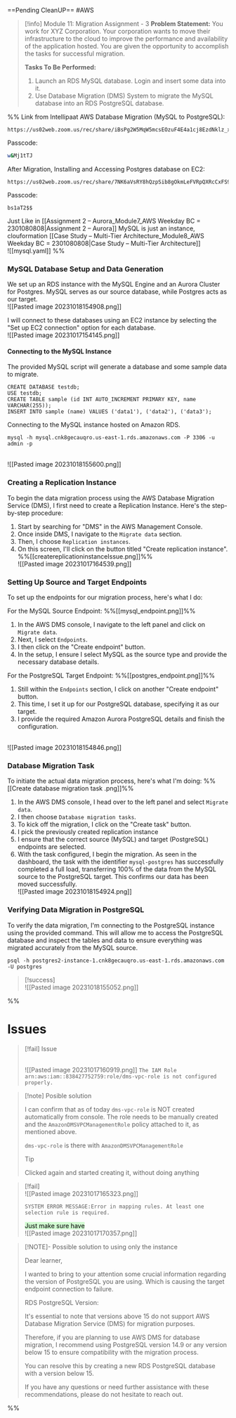 ==Pending CleanUP==
#AWS

> [!info] Module 11: Migration Assignment - 3
> **Problem Statement:**
> You work for XYZ Corporation. Your corporation wants to move their infrastructure to the cloud to improve the performance and availability of the application hosted. You are given the opportunity to accomplish the tasks for successful migration. 
> 
> **Tasks To Be Performed:**
> 1. Launch an RDS MySQL database. Login and insert some data into it. 
> 2. Use Database Migration (DMS) System to migrate the MySQL database into an RDS PostgreSQL database.


%% Link from Intellipaat
AWS Database Migration (MySQL to PostgreSQL):
```
https://us02web.zoom.us/rec/share/iBsPg2W5MqW5mcsEOzuF4E4a1cj8EzdNklz_xZoQeIzbejXT5pf3uKAmwjhfxJUX.bt5HMVQ5vsP11Zr1
```
Passcode: 
```bash
w&Mj1tTJ
```

After Migration, Installing and Accessing Postgres database on EC2:
```
https://us02web.zoom.us/rec/share/7NK6aVsRY8hQzpSib8gOkmLeFVRpQXRcCxFS91KOI5RByAPP01v7a7JiUEpwz9J8.9PQjuzzwVkhJ4XaK
```
Passcode:
```
bs1aT2$$
```

Just Like in [[Assignment 2 – Aurora_Module7_AWS Weekday BC = 2301080808|Assignment 2 – Aurora]]
MySQL is just an instance, clouformation [[Case Study – Multi-Tier Architecture_Module8_AWS Weekday BC = 2301080808|Case Study – Multi-Tier Architecture]]
<br>![[mysql.yaml]]
%%

### MySQL Database Setup and Data Generation

We set up an RDS instance with the MySQL Engine and an Aurora Cluster for Postgres. MySQL serves as our source database, while Postgres acts as our target.
<br>![[Pasted image 20231018154908.png]]

I will connect to these databases using an EC2 instance by selecting the "Set up EC2 connection" option for each database.
<br>![[Pasted image 20231017154145.png]]

#### Connecting to the MySQL Instance

The provided MySQL script will generate a database and some sample data to migrate.
```mysql
CREATE DATABASE testdb;
USE testdb;
CREATE TABLE sample (id INT AUTO_INCREMENT PRIMARY KEY, name VARCHAR(255));
INSERT INTO sample (name) VALUES ('data1'), ('data2'), ('data3');
```

Connecting to the MySQL instance hosted on Amazon RDS.
```
mysql -h mysql.cnk8gecauqro.us-east-1.rds.amazonaws.com -P 3306 -u admin -p
```
<br>![[Pasted image 20231018155600.png]]

### Creating a Replication Instance

To begin the data migration process using the AWS Database Migration Service (DMS), I first need to create a Replication Instance. Here's the step-by-step procedure:

1. Start by searching for "DMS" in the AWS Management Console.
2. Once inside DMS, I navigate to the `Migrate data` section.
3. Then, I choose `Replication instances`.
4. On this screen, I'll click on the button titled "Create replication instance".
%%[[createreplicationinstanceIssue.png]]%%
<br>![[Pasted image 20231017164539.png]]

### Setting Up Source and Target Endpoints

To set up the endpoints for our migration process, here's what I do:

For the MySQL Source Endpoint: %%[[mysql_endpoint.png]]%%

1. In the AWS DMS console, I navigate to the left panel and click on `Migrate data`.
2. Next, I select `Endpoints`.
3. I then click on the "Create endpoint" button.
4. In the setup, I ensure I select MySQL as the source type and provide the necessary database details.

For the PostgreSQL Target Endpoint: %%[[postgres_endpoint.png]]%%

1. Still within the `Endpoints` section, I click on another "Create endpoint" button.
2. This time, I set it up for our PostgreSQL database, specifying it as our target.
3. I provide the required Amazon Aurora PostgreSQL details and finish the configuration.

<br>![[Pasted image 20231018154846.png]]

### Database Migration Task
  
To initiate the actual data migration process, here's what I'm doing: %%[[Create database migration task .png]]%%

1. In the AWS DMS console, I head over to the left panel and select `Migrate data`.
2. I then choose `Database migration tasks`.
3. To kick off the migration, I click on the "Create task" button.
4. I pick the previously created replication instance
5. I ensure that the correct source (MySQL) and target (PostgreSQL) endpoints are selected.
6. With the task configured, I begin the migration. As seen in the dashboard, the task with the identifier `mysql-postgres` has successfully completed a full load, transferring 100% of the data from the MySQL source to the PostgreSQL target. This confirms our data has been moved successfully.
<br>![[Pasted image 20231018154924.png]]

### Verifying Data Migration in PostgreSQL

To verify the data migration, I'm connecting to the PostgreSQL instance using the provided command. This will allow me to access the PostgreSQL database and inspect the tables and data to ensure everything was migrated accurately from the MySQL source.
```
psql -h postgres2-instance-1.cnk8gecauqro.us-east-1.rds.amazonaws.com -U postgres
```

> [!success]
> <br>![[Pasted image 20231018155052.png]]






%%
# Issues

> [!fail] Issue
> 
> <br>![[Pasted image 20231017160919.png]]
> `The IAM Role arn:aws:iam::838427752759:role/dms-vpc-role is not configured properly.`

> [!note] Posible solution
> 
> I can confirm that as of today `dms-vpc-role` is NOT created automatically from console. The role needs to be manually created and the `AmazonDMSVPCManagementRole` policy attached to it, as mentioned above.
> 
> `dms-vpc-role` is there with  `AmazonDMSVPCManagementRole`
> 
>
> > [!tip]
> > Clicked again and started creating it, without doing anything

> [!fail]
> <br>![[Pasted image 20231017165323.png]]
> ```
> SYSTEM ERROR MESSAGE:Error in mapping rules. At least one selection rule is required.
> ```
> <mark style="background: #BBFABBA6;">Just make sure have</mark>
> <br>![[Pasted image 20231017170357.png]]
> 





> [!NOTE]- Possible solution to using only the instance
> 
> Dear learner,
> 
> I wanted to bring to your attention some crucial information regarding the version of PostgreSQL you are using.
> Which is causing the target endpoint connection to failure.
> 
> RDS PostgreSQL Version:
> 
> It's essential to note that versions above 15 do not support AWS Database Migration Service (DMS) for migration purposes.
> 
> Therefore, if you are planning to use AWS DMS for database migration, I recommend using PostgreSQL version 14.9 or any version below 15
> to ensure compatibility with the migration process.
> 
> You can resolve this by creating a new RDS PostgreSQL database with a version below 15.
> 
> If you have any questions or need further assistance with these recommendations, please do not hesitate to reach out.


%%